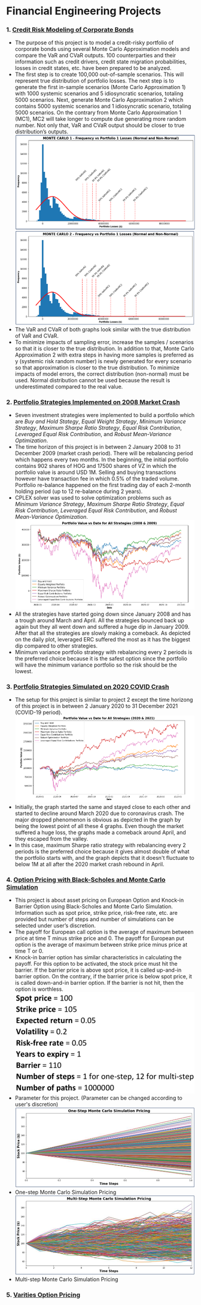 # Financial Engineering Projects
### 1. [Credit Risk Modeling of Corporate Bonds](https://github.com/fendihalim/fendihalim/blob/main/Financial%20Engineering/credit-risk-modeling)
- The purpose of this project is to model a credit-risky portfolio of corporate bonds using several Monte Carlo Approximation models and compare the VaR and CVaR outputs. 100 counterparties and their information such as credit drivers, credit state migration probabilities, losses in credit states, etc. have been prepared to be analyzed.
- The first step is to create 100,000 out-of-sample scenarios. This will represent true distribution of portfolio losses. The next step is to generate the first in-sample scenarios (Monte Carlo Approximation 1) with 1000 systemic scenarios and 5 idiosyncratic scenarios, totaling 5000 scenarios. Next, generate Monte Carlo Approximation 2 which contains 5000 systemic scenarios and 1 idiosyncratic scenario, totaling 5000 scenarios. On the contrary from Monte Carlo Approximation 1 (MC1), MC2 will take longer to compute due generating more random number. Not only that, VaR and CVaR output should be closer to true distribution’s outputs.
![alt text](https://github.com/fendihalim/fendihalim/blob/main/Financial%20Engineering/images/MC1.png)
![alt text](https://github.com/fendihalim/fendihalim/blob/main/Financial%20Engineering/images/MC2.png)
- The VaR and CVaR of both graphs look similar with the true distribution of VaR and CVaR.
- To minimize impacts of sampling error, increase the samples / scenarios so that it is closer to the true distribution. In addition to that, Monte Carlo Approximation 2 with extra steps in having more samples is preferred as y (systemic risk random number) is newly generated for every scenario so that approximation is closer to the true distribution. To minimize impacts of model errors, the correct distribution (non-normal) must be used. Normal distribution cannot be used because the result is underestimated compared to the real value.
### 2. [Portfolio Strategies Implemented on 2008 Market Crash](https://github.com/fendihalim/fendihalim/blob/main/Financial%20Engineering/financial-optimization-simulation)
- Seven investment strategies were implemented to build a portfolio which are *Buy and Hold Stategy*, *Equal Weight Strategy*, *Minimum Variance Strategy*, *Maximum Sharpe Ratio Strategy*, *Equal Risk Contribution*, *Leveraged Equal Risk Contribution*, and *Robust Mean-Variance Optimization*.
- The time horizon of this project is in between 2 January 2008 to 31 December 2009 (market crash period). There will be rebalancing period which happens every two months. In the beginning, the initial portfolio contains 902 shares of HOG and 17500 shares of VZ in which the portfolio value is around USD 1M. Selling and buying transactions however have transaction fee in which 0.5% of the traded volume. Portfolio re-balance happened on the first trading day of each 2-month holding period (up to 12 re-balance during 2 years).
- CPLEX solver was used to solve optimization problems such as *Minimum Variance Strategy*, *Maximum Sharpe Ratio Strategy*, *Equal Risk Contribution*, *Leveraged Equal Risk Contribution*, and *Robust Mean-Variance Optimization*.
![alt text](https://github.com/fendihalim/fendihalim/blob/main/Financial%20Engineering/images/Daily%20Portfolio%20Value%202008-2009.png)
- All the strategies have started going down since January 2008 and has a trough around March and April. All the strategies bounced back up again but they all went down and suffered a huge dip in January 2009. After that all the strategies are slowly making a comeback. As depicted on the daily plot, leveraged ERC suffered the most as it has the biggest dip compared to other strategies.
- Minimum variance portfolio strategy with rebalancing every 2 periods is the preferred choice because it is the safest option since the portfolio will have the minimum variance portfolio so the risk should be the lowest.
### 3. [Portfolio Strategies Simulated on 2020 COVID Crash](https://github.com/fendihalim/fendihalim/blob/main/Financial%20Engineering/financial-optimization-simulation)
- The setup for this project is similar to project 2 except the time horizong of this project is in between 2 January 2020 to 31 December 2021 (COVID-19 period). 
![alt text](https://github.com/fendihalim/fendihalim/blob/main/Financial%20Engineering/images/Daily%20Portfolio%20Value%202020-2021.png)
- Initially, the graph started the same and stayed close to each other and started to decline around March 2020 due to coronavirus crash. The major dropped phenomenon is obvious as depicted in the graph by being the lowest point of all these 4 graphs. Even though the market suffered a huge loss, the graphs made a comeback around April, and they escaped from the valley. 
- In this case, maximum Sharpe ratio strategy with rebalancing every 2 periods is the preferred choice because it gives almost double of what the portfolio starts with, and the graph depicts that it doesn't fluctuate to below 1M at all after the 2020 market crash rebound in April.
### 4. [Option Pricing with Black-Scholes and Monte Carlo Simulation](https://github.com/fendihalim/fendihalim/blob/main/Financial%20Engineering/option-asset-pricing)
- This project is about asset pricing on European Option and Knock-in Barrier Option using Black-Scholes and Monte Carlo Simulation. Information such as spot price, strike price, risk-free rate, etc. are provided but number of steps and number of simulations can be selected under user’s discretion.
- The payoff for European call option is the average of maximum between price at time T minus strike price and 0. The payoff for European put option is the average of maximum between strike price minus price at time T or 0.
- Knock-in barrier option has similar characteristics in calculating the payoff. For this option to be activated, the stock price must hit the barrier. If the barrier price is above spot price, it is called up-and-in barrier option. On the contrary, if the barrier price is below spot price, it is called down-and-in barrier option. If the barrier is not hit, then the option is worthless.
![alt text](https://github.com/fendihalim/fendihalim/blob/main/Financial%20Engineering/images/parameter.png)
- Parameter for this project. (Parameter can be changed according to user's discretion)
![alt text](https://github.com/fendihalim/fendihalim/blob/main/Financial%20Engineering/images/mc-one-step.png)
- One-step Monte Carlo Simulation Pricing
![alt text](https://github.com/fendihalim/fendihalim/blob/main/Financial%20Engineering/images/mc-multi-step.png)
- Multi-step Monte Carlo Simulation Pricing
### 5. [Varities Option Pricing](https://github.com/fendihalim/fendihalim/blob/main/Financial%20Engineering/option-pricing)
